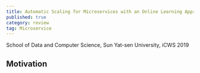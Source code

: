 ```yaml
---
title: Automatic Scaling for Microservices with an Online Learning Approach
published: true
category: review
tag: Microservice
---
```

School of Data and Computer Science, Sun Yat-sen University, iCWS 2019

## Motivation
